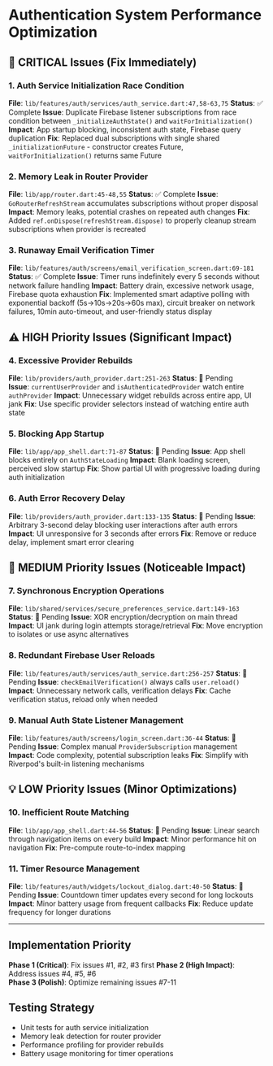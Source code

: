 # Authentication System Performance Optimization

## 🚨 CRITICAL Issues (Fix Immediately)

### 1. Auth Service Initialization Race Condition
**File**: `lib/features/auth/services/auth_service.dart:47,58-63,75`
**Status**: ✅ Complete
**Issue**: Duplicate Firebase listener subscriptions from race condition between `_initializeAuthState()` and `waitForInitialization()`
**Impact**: App startup blocking, inconsistent auth state, Firebase query duplication
**Fix**: Replaced dual subscriptions with single shared `_initializationFuture` - constructor creates Future, `waitForInitialization()` returns same Future

### 2. Memory Leak in Router Provider  
**File**: `lib/app/router.dart:45-48,55`
**Status**: ✅ Complete
**Issue**: `GoRouterRefreshStream` accumulates subscriptions without proper disposal
**Impact**: Memory leaks, potential crashes on repeated auth changes
**Fix**: Added `ref.onDispose(refreshStream.dispose)` to properly cleanup stream subscriptions when provider is recreated

### 3. Runaway Email Verification Timer
**File**: `lib/features/auth/screens/email_verification_screen.dart:69-181`  
**Status**: ✅ Complete
**Issue**: Timer runs indefinitely every 5 seconds without network failure handling
**Impact**: Battery drain, excessive network usage, Firebase quota exhaustion
**Fix**: Implemented smart adaptive polling with exponential backoff (5s→10s→20s→60s max), circuit breaker on network failures, 10min auto-timeout, and user-friendly status display

## ⚠️ HIGH Priority Issues (Significant Impact)

### 4. Excessive Provider Rebuilds
**File**: `lib/providers/auth_provider.dart:251-263`
**Status**: 🔄 Pending  
**Issue**: `currentUserProvider` and `isAuthenticatedProvider` watch entire `authProvider`
**Impact**: Unnecessary widget rebuilds across entire app, UI jank
**Fix**: Use specific provider selectors instead of watching entire auth state

### 5. Blocking App Startup
**File**: `lib/app/app_shell.dart:71-87`
**Status**: 🔄 Pending
**Issue**: App shell blocks entirely on `AuthStateLoading`
**Impact**: Blank loading screen, perceived slow startup
**Fix**: Show partial UI with progressive loading during auth initialization

### 6. Auth Error Recovery Delay
**File**: `lib/providers/auth_provider.dart:133-135`
**Status**: 🔄 Pending
**Issue**: Arbitrary 3-second delay blocking user interactions after auth errors
**Impact**: UI unresponsive for 3 seconds after errors
**Fix**: Remove or reduce delay, implement smart error clearing

## 🔧 MEDIUM Priority Issues (Noticeable Impact)

### 7. Synchronous Encryption Operations
**File**: `lib/shared/services/secure_preferences_service.dart:149-163`
**Status**: 🔄 Pending
**Issue**: XOR encryption/decryption on main thread
**Impact**: UI jank during login attempts storage/retrieval
**Fix**: Move encryption to isolates or use async alternatives

### 8. Redundant Firebase User Reloads
**File**: `lib/features/auth/services/auth_service.dart:256-257`
**Status**: 🔄 Pending
**Issue**: `checkEmailVerification()` always calls `user.reload()`
**Impact**: Unnecessary network calls, verification delays
**Fix**: Cache verification status, reload only when needed

### 9. Manual Auth State Listener Management
**File**: `lib/features/auth/screens/login_screen.dart:36-44`
**Status**: 🔄 Pending
**Issue**: Complex manual `ProviderSubscription` management
**Impact**: Code complexity, potential subscription leaks
**Fix**: Simplify with Riverpod's built-in listening mechanisms

## 💡 LOW Priority Issues (Minor Optimizations)

### 10. Inefficient Route Matching
**File**: `lib/app/app_shell.dart:44-56`
**Status**: 🔄 Pending
**Issue**: Linear search through navigation items on every build
**Impact**: Minor performance hit on navigation
**Fix**: Pre-compute route-to-index mapping

### 11. Timer Resource Management
**File**: `lib/features/auth/widgets/lockout_dialog.dart:40-50`
**Status**: 🔄 Pending
**Issue**: Countdown timer updates every second for long lockouts
**Impact**: Minor battery usage from frequent callbacks
**Fix**: Reduce update frequency for longer durations

---

## Implementation Priority

**Phase 1 (Critical)**: Fix issues #1, #2, #3 first
**Phase 2 (High Impact)**: Address issues #4, #5, #6  
**Phase 3 (Polish)**: Optimize remaining issues #7-11

## Testing Strategy

- Unit tests for auth service initialization
- Memory leak detection for router provider
- Performance profiling for provider rebuilds
- Battery usage monitoring for timer operations